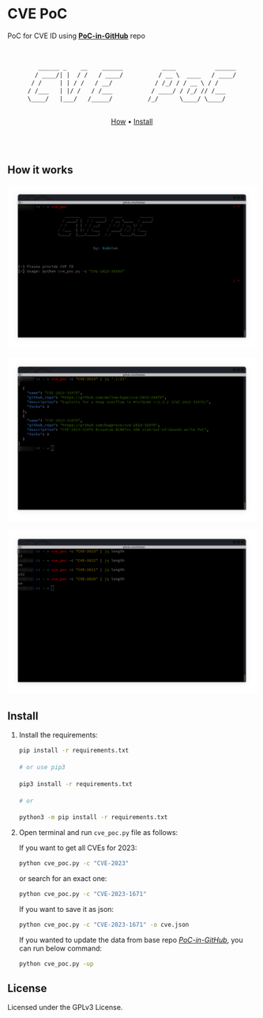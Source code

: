 # CVE PoC

PoC for CVE ID using [**PoC-in-GitHub**](https://github.com/nomi-sec/PoC-in-GitHub) repo

<pre align="center"><code>

   ______ _    __    ______           ____           ______
  / ____/| |  / /   / ____/          / __ \  ____   / ____/
 / /     | | / /   / __/            / /_/ / / __ \ / /     
/ /___   | |/ /   / /___           / ____/ / /_/ // /___   
\____/   |___/   /_____/          /_/      \____/ \____/   
                                                           
</pre></code>

<p align="center">
  <a href="#how-it-works">How</a> •
  <a href="#install">Install</a>
  </p>
<br><br>

## How it works

[![screenshot_001](./img/001.jpg)](./img/001.jpg)

[![screenshot_002](./img/002.jpg)](./img/002.jpg)

[![screenshot_003](./img/003.jpg)](./img/003.jpg)

## Install

1. Install the requirements:

   ```bash
   pip install -r requirements.txt

   # or use pip3

   pip3 install -r requirements.txt

   # or

   python3 -m pip install -r requirements.txt
   ```

2. Open terminal and run `cve_poc.py` file as follows:

   If you want to get all CVEs for 2023:

   ```bash
   python cve_poc.py -c "CVE-2023"
   ```

   or search for an exact one:

   ```bash
   python cve_poc.py -c "CVE-2023-1671"
   ```

   If you want to save it as json:

   ```bash
   python cve_poc.py -c "CVE-2023-1671" -o cve.json
   ```

   If you wanted to update the data from base repo [_PoC-in-GitHub_](https://github.com/nomi-sec/PoC-in-GitHub), you can run below command:

   ```bash
   python cve_poc.py -up
   ```

## License

Licensed under the GPLv3 License.
